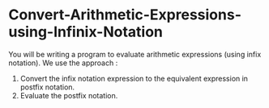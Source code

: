 # Convert-Arithmetic-Expressions-using-Infinix-Notation

You will be writing a program to evaluate arithmetic expressions (using infix notation). We use the approach :
1. Convert the infix notation expression to the equivalent expression in postfix notation.
2. Evaluate the postfix notation.
